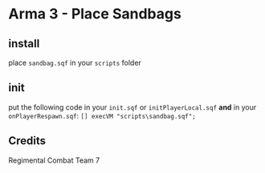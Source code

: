# Arma 3 - Place Sandbags

## install

place `sandbag.sqf` in your `scripts` folder

## init

put the following code in your `init.sqf` or `initPlayerLocal.sqf` **and** in your `onPlayerRespawn.sqf`:
`[] execVM "scripts\sandbag.sqf";`

## Credits
Regimental Combat Team 7


